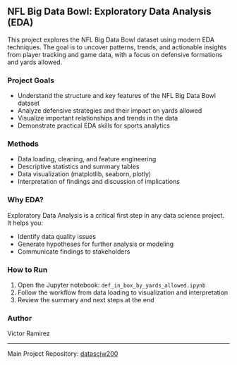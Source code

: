 ## NFL Big Data Bowl: Exploratory Data Analysis (EDA)

This project explores the NFL Big Data Bowl dataset using modern EDA techniques. The goal is to uncover patterns, trends, and actionable insights from player tracking and game data, with a focus on defensive formations and yards allowed.

### Project Goals
- Understand the structure and key features of the NFL Big Data Bowl dataset
- Analyze defensive strategies and their impact on yards allowed
- Visualize important relationships and trends in the data
- Demonstrate practical EDA skills for sports analytics

### Methods
- Data loading, cleaning, and feature engineering
- Descriptive statistics and summary tables
- Data visualization (matplotlib, seaborn, plotly)
- Interpretation of findings and discussion of implications

### Why EDA?
Exploratory Data Analysis is a critical first step in any data science project. It helps you:
- Identify data quality issues
- Generate hypotheses for further analysis or modeling
- Communicate findings to stakeholders

### How to Run
1. Open the Jupyter notebook: `def_in_box_by_yards_allowed.ipynb`
2. Follow the workflow from data loading to visualization and interpretation
3. Review the summary and next steps at the end

### Author
Victor Ramirez

---
Main Project Repository: [datasciw200](https://github.com/vhr1975/datasciw200)
